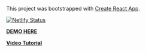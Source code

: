 This project was bootstrapped with [Create React App](https://github.com/facebook/create-react-app).

[![Netlify Status](https://api.netlify.com/api/v1/badges/90fc5c80-ee30-4350-b6b8-6897156e5ae9/deploy-status)](https://app.netlify.com/sites/mk-covid19-tracker/deploys)

**[DEMO HERE](https://mk-covid19-track.netlify.com/)**

**[Video Tutorial](https://www.youtube.com/watch?v=khJlrj3Y6Ls&t=3s)**
